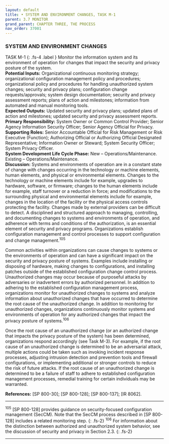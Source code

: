 ```yaml
---
layout: default
title: • SYSTEM AND ENVIRONMENT CHANGES, TASK M-1 
parent: 3.7 MONITOR 
grand_parent: CHAPTER THREE, THE PROCESS
nav_order: 37001
---
```


### SYSTEM AND ENVIRONMENT CHANGES 
TASK M-1
{: .fs-4 .label }
Monitor the information system and its environment of operation for changes that impact the security and privacy posture of the system.  
**Potential Inputs:** Organizational continuous monitoring strategy; organizational configuration management policy and procedures; organizational policy and procedures for handling unauthorized system changes; security and privacy plans; configuration change requests/approvals; system design documentation; security and privacy assessment reports; plans of action and milestones; information from automated and manual monitoring tools.  
**Expected Outputs:** Updated security and privacy plans; updated plans of action and milestones; updated security and privacy assessment reports.  
**Primary Responsibility:** System Owner or Common Control Provider; Senior Agency Information Security Officer; Senior Agency Official for Privacy.  
**Supporting Roles:** Senior Accountable Official for Risk Management or Risk Executive (Function); Authorizing Official or Authorizing Official Designated Representative; Information Owner or Steward; System Security Officer; System Privacy Officer.  
**System Development Life Cycle Phase:** New – Operations/Maintenance. Existing – Operations/Maintenance.  
**Discussion:** Systems and environments of operation are in a constant state of change with changes occurring in the technology or machine elements, human elements, and physical or environmental elements. Changes to the technology or machine elements include for example, upgrades to hardware, software, or firmware; changes to the human elements include for example, staff turnover or a reduction in force; and modifications to the surrounding physical and environmental elements include for example, changes in the location of the facility or the physical access controls protecting the facility. Changes made by external providers can be difficult to detect. A disciplined and structured approach to managing, controlling, and documenting changes to systems and environments of operation, and adherence with terms and conditions of the authorization, is an essential element of security and privacy programs. Organizations establish configuration management and control processes to support configuration and change management.<sup>105</sup>  

Common activities within organizations can cause changes to systems or the environments of operation and can have a significant impact on the security and privacy posture of systems. Examples include installing or disposing of hardware, making changes to configurations, and installing patches outside of the established configuration change control process. Unauthorized changes may occur because of purposeful attacks by adversaries or inadvertent errors by authorized personnel. In addition to adhering to the established configuration management process, organizations monitor for unauthorized changes to systems and analyze information about unauthorized changes that have occurred to determine the root cause of the unauthorized change. In addition to monitoring for unauthorized changes, organizations continuously monitor systems and environments of operation for any authorized changes that impact the privacy posture of systems.<sup>106</sup>  

Once the root cause of an unauthorized change (or an authorized change that impacts the privacy posture of the system) has been determined, organizations respond accordingly (see Task M-3). For example, if the root cause of an unauthorized change is determined to be an adversarial attack, multiple actions could be taken such as invoking incident response processes, adjusting intrusion detection and prevention tools and firewall configurations, or implementing additional or stronger controls to reduce the risk of future attacks. If the root cause of an unauthorized change is determined to be a failure of staff to adhere to established configuration management processes, remedial training for certain individuals may be warranted.  

**References:** [SP 800-30]; [SP 800-128]; [SP 800-137]; [IR 8062]. 

***

<sup>105</sup> [SP 800-128] provides guidance on security-focused configuration management (SecCM). Note that the SecCM process described in [SP 800-128] includes a related monitoring step.
{: .fs-2}
<sup>106</sup> For information about the distinction between authorized and unauthorized system behavior, see the discussion of security and privacy in Section 2.3.
{: .fs-2}

***
